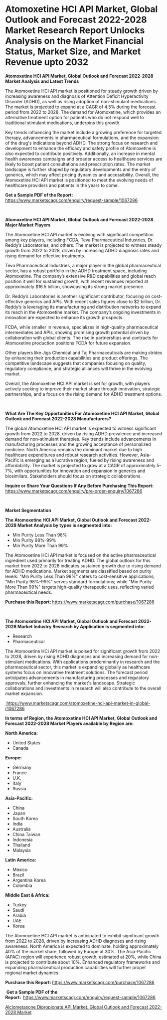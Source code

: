 <p><h1>Atomoxetine HCl API Market, Global Outlook and Forecast 2022-2028 Market Research Report Unlocks Analysis on the Market Financial Status, Market Size, and Market Revenue upto 2032</h1></p><p><strong>Atomoxetine HCl API Market, Global Outlook and Forecast 2022-2028 Market Analysis and Latest Trends</strong></p>
<p><p>The Atomoxetine HCl API market is positioned for steady growth driven by increasing awareness and diagnosis of Attention Deficit Hyperactivity Disorder (ADHD), as well as rising adoption of non-stimulant medications. The market is projected to expand at a CAGR of 4.5% during the forecast period from 2022 to 2028. The demand for Atomoxetine, which provides an alternative treatment option for patients who do not respond well to traditional stimulant medications, underpins this growth.</p><p>Key trends influencing the market include a growing preference for targeted therapy, advancements in pharmaceutical formulations, and the expansion of the drug's indications beyond ADHD. The strong focus on research and development to enhance the efficacy and safety profile of Atomoxetine is also expected to contribute positively. Additionally, an increase in mental health awareness campaigns and broader access to healthcare services are likely to boost patient consultations and prescription rates. The market landscape is further shaped by regulatory developments and the entry of generics, which may affect pricing dynamics and accessibility. Overall, the Atomoxetine HCl API market is positioned to meet the evolving needs of healthcare providers and patients in the years to come.</p></p>
<p><strong>Get a Sample PDF of the Report:&nbsp;</strong> <a href="https://www.marketscagr.com/enquiry/request-sample/1067286?utm_campaign=2039&utm_medium=2&utm_source=Github&utm_content=ia&utm_term=21032025&utm_id=atomoxetine-hcl-api-market-global-outlook-and-forecast-2022-2028">https://www.marketscagr.com/enquiry/request-sample/1067286</a></p>
<p>&nbsp;</p>
<p><strong>Atomoxetine HCl API Market, Global Outlook and Forecast 2022-2028 Major Market Players</strong></p>
<p><p>The Atomoxetine HCl API market is evolving with significant competition among key players, including FCDA, Teva Pharmaceutical Industries, Dr. Reddy’s Laboratories, and others. The market is projected to witness steady growth from 2022 to 2028, driven by increasing ADHD diagnosis rates and rising demand for effective treatments.</p><p>Teva Pharmaceutical Industries, a major player in the global pharmaceutical sector, has a robust portfolio in the ADHD treatment space, including Atomoxetine. The company’s extensive R&D capabilities and global reach position it well for sustained growth, with recent revenues reported at approximately $16.5 billion, showcasing its strong market presence.</p><p>Dr. Reddy’s Laboratories is another significant contributor, focusing on cost-effective generics and APIs. With recent sales figures close to $2 billion, Dr. Reddy’s is leveraging its manufacturing and distribution networks to expand its reach in the Atomoxetine market. The company’s ongoing investments in innovation are expected to enhance its growth prospects.</p><p>FCDA, while smaller in revenue, specializes in high-quality pharmaceutical intermediates and APIs, showing promising growth potential driven by collaboration with global clients. The rise in partnerships and contracts for Atomoxetine production positions FCDA for future expansion.</p><p>Other players like Jigs Chemical and Taj Pharmaceuticals are making strides by enhancing their production capabilities and product offerings. The competitive landscape suggests that companies focusing on quality, regulatory compliance, and strategic alliances will thrive in the evolving market.</p><p>Overall, the Atomoxetine HCl API market is set for growth, with players actively seeking to improve their market share through innovation, strategic partnerships, and a focus on the rising demand for ADHD treatment options.</p></p>
<p>&nbsp;</p>
<p><strong>What Are The Key Opportunities For Atomoxetine HCl API Market, Global Outlook and Forecast 2022-2028 Manufacturers?</strong></p>
<p><p>The global Atomoxetine HCl API market is expected to witness significant growth from 2022 to 2028, driven by rising ADHD prevalence and increased demand for non-stimulant therapies. Key trends include advancements in manufacturing processes and the growing acceptance of personalized medicine. North America remains the dominant market due to high healthcare expenditures and robust research activities. However, Asia-Pacific is emerging as a lucrative region, fueled by rising awareness and affordability. The market is projected to grow at a CAGR of approximately 5-7%, with opportunities for innovation and expansion in generics and biosimilars. Stakeholders should focus on strategic collaborations.</p></p>
<p><strong>Inquire or Share Your Questions If Any Before Purchasing This Report:</strong> <a href="https://www.marketscagr.com/enquiry/pre-order-enquiry/1067286?utm_campaign=2039&utm_medium=2&utm_source=Github&utm_content=ia&utm_term=21032025&utm_id=atomoxetine-hcl-api-market-global-outlook-and-forecast-2022-2028">https://www.marketscagr.com/enquiry/pre-order-enquiry/1067286</a></p>
<p>&nbsp;</p>
<p><strong>Market Segmentation</strong></p>
<p><strong>The Atomoxetine HCl API Market, Global Outlook and Forecast 2022-2028 Market Analysis by types is segmented into:</strong></p>
<p><ul><li>Min Purity Less Than 98%</li><li>Min Purity 98%-99%</li><li>Min Purity More Than 99%</li></ul></p>
<p><p>The Atomoxetine HCl API market is focused on the active pharmaceutical ingredient used primarily for treating ADHD. The global outlook for this market from 2022 to 2028 indicates sustained growth due to rising demand for ADHD medications. Market segments are classified based on purity levels: "Min Purity Less Than 98%" caters to cost-sensitive applications; "Min Purity 98%-99%" serves standard formulations; while "Min Purity More Than 99%" targets high-quality therapeutic uses, reflecting varied pharmaceutical needs.</p></p>
<p><strong>Purchase this Report:&nbsp;</strong><a href="https://www.marketscagr.com/purchase/1067286?utm_campaign=2039&utm_medium=2&utm_source=Github&utm_content=ia&utm_term=21032025&utm_id=atomoxetine-hcl-api-market-global-outlook-and-forecast-2022-2028">https://www.marketscagr.com/purchase/1067286</a></p>
<p>&nbsp;</p>
<p><strong>The Atomoxetine HCl API Market, Global Outlook and Forecast 2022-2028 Market Industry Research by Application is segmented into:</strong></p>
<p><ul><li>Research</li><li>Pharmaceutical</li></ul></p>
<p><p>The Atomoxetine HCl API market is poised for significant growth from 2022 to 2028, driven by rising ADHD diagnoses and increasing demand for non-stimulant medications. With applications predominantly in research and the pharmaceutical sector, this market is expanding globally as healthcare systems focus on innovative treatment solutions. The forecast period anticipates advancements in manufacturing processes and regulatory approvals, further enhancing the market's landscape. Strategic collaborations and investments in research will also contribute to the overall market expansion.</p></p>
<p><a href="https://www.marketscagr.com/atomoxetine-hcl-api-market-in-global-r1067286?utm_campaign=2039&utm_medium=2&utm_source=Github&utm_content=ia&utm_term=21032025&utm_id=atomoxetine-hcl-api-market-global-outlook-and-forecast-2022-2028">&nbsp;https://www.marketscagr.com/atomoxetine-hcl-api-market-in-global-r1067286</a></p>
<p><strong>In terms of Region, the Atomoxetine HCl API Market, Global Outlook and Forecast 2022-2028 Market Players available by Region are:</strong></p>
<p>
    <p> <strong> North America: </strong>
        <ul>
            <li>United States</li>
            <li>Canada</li>
        </ul>
        </p> 
    <p> <strong> Europe: </strong>
        <ul>
            <li>Germany</li>
            <li>France</li>
            <li>U.K.</li>
            <li>Italy</li>
            <li>Russia</li>
        </ul>
        </p> 
    <p> <strong> Asia-Pacific: </strong>
        <ul>
            <li>China</li>
            <li>Japan</li>
            <li>South Korea</li>
            <li>India</li>
            <li>Australia</li>
            <li>China Taiwan</li>
            <li>Indonesia</li>
            <li>Thailand</li>
            <li>Malaysia</li>
        </ul>
        </p> 
    <p> <strong> Latin America: </strong>
        <ul>
            <li>Mexico</li>
            <li>Brazil</li>
            <li>Argentina Korea</li>
            <li>Colombia</li>
        </ul>
        </p> 
    <p> <strong> Middle East & Africa: </strong>
        <ul>
            <li>Turkey</li>
            <li>Saudi</li>
            <li>Arabia</li>
            <li>UAE</li>
            <li>Korea</li>
        </ul>
    </p>
    </p>
<p><p>The Atomoxetine HCl API market is anticipated to exhibit significant growth from 2022 to 2028, driven by increasing ADHD diagnoses and rising awareness. North America is expected to dominate, holding approximately 40% of the market share, followed by Europe at 30%. The Asia-Pacific (APAC) region will experience robust growth, estimated at 20%, while China is projected to contribute about 10%. Enhanced regulatory frameworks and expanding pharmaceutical production capabilities will further propel regional market dynamics.</p></p>
<p><strong>Purchase this Report: </strong><a href="https://www.marketscagr.com/purchase/1067286?utm_campaign=2039&utm_medium=2&utm_source=Github&utm_content=ia&utm_term=21032025&utm_id=atomoxetine-hcl-api-market-global-outlook-and-forecast-2022-2028">https://www.marketscagr.com/purchase/1067286</a></p>
<p>&nbsp;<strong>Get a Sample PDF of the Report:&nbsp;&nbsp;</strong><a href="https://www.marketscagr.com/enquiry/request-sample/1067286?utm_campaign=2039&utm_medium=2&utm_source=Github&utm_content=ia&utm_term=21032025&utm_id=atomoxetine-hcl-api-market-global-outlook-and-forecast-2022-2028">https://www.marketscagr.com/enquiry/request-sample/1067286</a></p>
<p><strong></strong></p>
<p><p><a href="https://github.com/AKSHATREPORTPRIME/Market-Research-Report-List-7/blob/main/alclometasone-dipropionate-api-market-global-outlook-and-forecast-2022-2028-market.md?utm_campaign=2039&utm_medium=2&utm_source=Github&utm_content=ia&utm_term=21032025&utm_id=atomoxetine-hcl-api-market-global-outlook-and-forecast-2022-2028">Alclometasone Dipropionate API Market, Global Outlook and Forecast 2022-2028 Market</a></p></p>